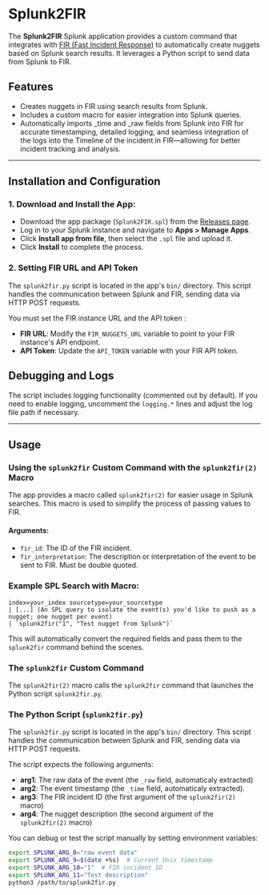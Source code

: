 # Splunk2FIR

The **Splunk2FIR** Splunk application provides a custom command that integrates with [FIR (Fast Incident Response)](https://github.com/certsocietegenerale/FIR) to automatically create nuggets based on Splunk search results. It leverages a Python script to send data from Splunk to FIR.

## Features
- Creates nuggets in FIR using search results from Splunk.
- Includes a custom macro for easier integration into Splunk queries.
- Automatically imports _time and _raw fields from Splunk into FIR for accurate timestamping, detailed logging, and seamless integration of the logs into the Timeline of the incident in FIR—allowing for better incident tracking and analysis. 

---
## Installation and Configuration
### 1. Download and Install the App:
- Download the app package (`Splunk2FIR.spl`) from the [Releases page](https://github.com/kilanmundera/Splunk2FIR/releases).
- Log in to your Splunk instance and navigate to **Apps > Manage Apps**.
- Click **Install app from file**, then select the `.spl` file and upload it.
- Click **Install** to complete the process.

### 2. Setting FIR URL and API Token
The `splunk2fir.py` script is located in the app's `bin/` directory. This script handles the communication between Splunk and FIR, sending data via HTTP POST requests.

You must set the FIR instance URL and the API token :

- **FIR URL**: Modify the `FIR_NUGGETS_URL` variable to point to your FIR instance's API endpoint.
- **API Token**: Update the `API_TOKEN` variable with your FIR API token.

## Debugging and Logs
The script includes logging functionality (commented out by default). If you need to enable logging, uncomment the `logging.*` lines and adjust the log file path if necessary.

---

## Usage
### **Using the `splunk2fir` Custom Command with the `splunk2fir(2)` Macro**

The app provides a macro called `splunk2fir(2)` for easier usage in Splunk searches. This macro is used to simplify the process of passing values to FIR.

#### Arguments:
- `fir_id`: The ID of the FIR incident.
- `fir_interpretation`: The description or interpretation of the event to be sent to FIR. Must be double quoted.


### Example SPL Search with Macro:
```spl
index=your_index sourcetype=your_sourcetype
| [...] (An SPL query to isolate the event(s) you'd like to push as a nugget; one nugget per event)
| `splunk2fir("1", "Test nugget from Splunk")`
```

This will automatically convert the required fields and pass them to the `splunk2fir` command behind the scenes.

### **The `splunk2fir` Custom Command**
The `splunk2fir(2)` macro calls the `splunk2fir` command that launches the Python script `splunk2fir.py`.

### The Python Script (`splunk2fir.py`)
The `splunk2fir.py` script is located in the app's `bin/` directory. This script handles the communication between Splunk and FIR, sending data via HTTP POST requests.

The script expects the following arguments:

- **arg1**: The raw data of the event (the `_raw` field, automaticaly extracted)
- **arg2**: The event timestamp (the `_time` field, automaticaly extracted).
- **arg3**: The FIR incident ID (the first argument of the `splunk2fir(2)` macro)
- **arg4**: The nugget description (the second argument of the `splunk2fir(2)` macro)

You can debug or test the script manually by setting environment variables:
```bash
export SPLUNK_ARG_8="raw event data"
export SPLUNK_ARG_9=$(date +%s)  # Current Unix timestamp
export SPLUNK_ARG_10="1"  # FIR incident ID
export SPLUNK_ARG_11="Test description"
python3 /path/to/splunk2fir.py
```
